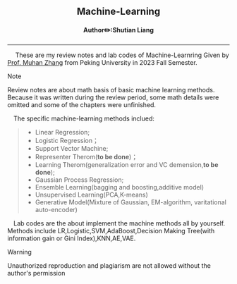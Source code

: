 ## <center>Machine-Learning</center>
#### <center>Author✏️:Shutian Liang</center>
***
&emsp; These are my review notes and lab codes of Machine-Learnring Given by [Prof. Muhan Zhang](https://www.ai.pku.edu.cn/info/1284/1866.htm) from Peking University in 2023 Fall Semester. 
>[!Note] 
>Review notes are about math basis of basic machine learning methods. Because it was written during the review period, some math details were omitted and some of the chapters were unfinished.

&emsp;The specific machine-learning methods inclued:
> - Linear Regression;
> - Logistic Regression；
> - Support Vector Machine;
> - Representer Therom(**to be done**)；
> - Learning Therom(generalization error and VC demension,**to be done**);
> - Gaussian Process Regression;
> - Ensemble Learning(bagging and boosting,additive model)
> - Unsupervised Learning(PCA,K-means)
> - Generative Model(Mixture of Gaussian, EM-algorithm, varitational auto-encoder)

&emsp;Lab codes are the about implement the machine methods all by yourself. Methods include LR,Logistic,SVM,AdaBoost,Decision Making Tree(with information gain or Gini Index),KNN,AE,VAE.

>[!warning]
>Unauthorized reproduction and plagiarism are not allowed without the author's permission